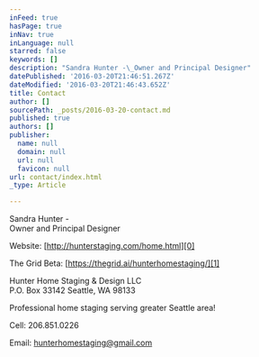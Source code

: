 ```yaml
---
inFeed: true
hasPage: true
inNav: true
inLanguage: null
starred: false
keywords: []
description: "Sandra Hunter -\_Owner and Principal Designer"
datePublished: '2016-03-20T21:46:51.267Z'
dateModified: '2016-03-20T21:46:43.652Z'
title: Contact
author: []
sourcePath: _posts/2016-03-20-contact.md
published: true
authors: []
publisher:
  name: null
  domain: null
  url: null
  favicon: null
url: contact/index.html
_type: Article

---
```

Sandra Hunter -   
Owner and Principal Designer

Website: [http://hunterstaging.com/home.html][0]

The Grid Beta: [https://thegrid.ai/hunterhomestaging/][1]

Hunter Home Staging & Design LLC  
P.O. Box 33142 Seattle, WA 98133

Professional home staging serving greater Seattle area!

Cell: 206.851.0226

Email: hunterhomestaging@gmail.com

[0]: http://hunterstaging.com/home.html
[1]: https://thegrid.ai/hunterhomestaging/